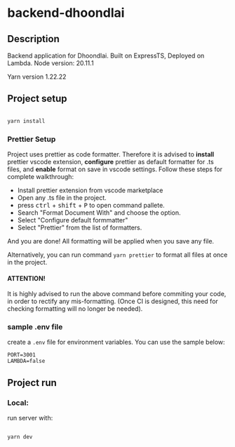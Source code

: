 # backend-dhoondlai

## Description

Backend application for Dhoondlai. Built on ExpressTS, Deployed on Lambda.
Node version: 20.11.1

Yarn version 1.22.22

## Project setup

```bash

yarn install

```

### Prettier Setup

Project uses prettier as code formatter. Therefore it is advised to <strong>install</strong> prettier vscode extension, <strong>configure</strong> prettier as default formatter for .ts files, and <strong>enable</strong> format on save in vscode settings. Follow these steps for complete walkthrough:

- Install prettier extension from vscode marketplace
- Open any .ts file in the project.
- press <kbd>ctrl</kbd> + <kbd>shift</kbd> + <kbd>P</kbd> to open command pallete.
- Search "Format Document With" and choose the option.
- Select "Configure default formmatter"
- Select "Prettier" from the list of formatters.

And you are done! All formatting will be applied when you save any file.

Alternatively, you can run command `yarn prettier` to format all files at once in the project.

#### ATTENTION!

It is highly advised to run the above command before commiting your code, in order to rectify any mis-formatting. (Once CI is designed, this need for checking formatting will no longer be needed).

### sample .env file

create a `.env` file for environment variables. You can use the sample below:

```Dotenv
PORT=3001
LAMBDA=false
```

## Project run

### Local:

run server with:

```bash

yarn dev

```
